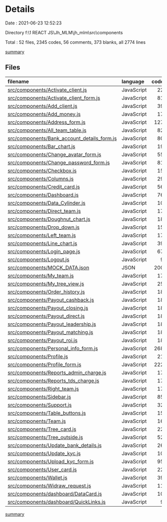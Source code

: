 # Details

Date : 2021-06-23 12:52:23

Directory f:\1 REACT JS\Jh_MLM\jh_mlm\src\components

Total : 52 files,  2345 codes, 56 comments, 373 blanks, all 2774 lines

[summary](results.md)

## Files
| filename | language | code | comment | blank | total |
| :--- | :--- | ---: | ---: | ---: | ---: |
| [src/components/Activate_client.js](/src/components/Activate_client.js) | JavaScript | 22 | 0 | 4 | 26 |
| [src/components/Activate_client_form.js](/src/components/Activate_client_form.js) | JavaScript | 81 | 2 | 21 | 104 |
| [src/components/Add_client.js](/src/components/Add_client.js) | JavaScript | 39 | 0 | 9 | 48 |
| [src/components/Add_money.js](/src/components/Add_money.js) | JavaScript | 17 | 0 | 5 | 22 |
| [src/components/Address_form.js](/src/components/Address_form.js) | JavaScript | 127 | 2 | 21 | 150 |
| [src/components/All_team_table.js](/src/components/All_team_table.js) | JavaScript | 82 | 8 | 9 | 99 |
| [src/components/Bank_account_details_form.js](/src/components/Bank_account_details_form.js) | JavaScript | 80 | 2 | 18 | 100 |
| [src/components/Bar_chart.js](/src/components/Bar_chart.js) | JavaScript | 19 | 0 | 6 | 25 |
| [src/components/Change_avatar_form.js](/src/components/Change_avatar_form.js) | JavaScript | 55 | 2 | 19 | 76 |
| [src/components/Change_password_form.js](/src/components/Change_password_form.js) | JavaScript | 81 | 2 | 21 | 104 |
| [src/components/Checkbox.js](/src/components/Checkbox.js) | JavaScript | 15 | 0 | 4 | 19 |
| [src/components/Columns.js](/src/components/Columns.js) | JavaScript | 29 | 0 | 0 | 29 |
| [src/components/Credit_card.js](/src/components/Credit_card.js) | JavaScript | 56 | 0 | 6 | 62 |
| [src/components/Dashboard.js](/src/components/Dashboard.js) | JavaScript | 76 | 0 | 11 | 87 |
| [src/components/Data_Cylinder.js](/src/components/Data_Cylinder.js) | JavaScript | 10 | 0 | 4 | 14 |
| [src/components/Direct_team.js](/src/components/Direct_team.js) | JavaScript | 17 | 0 | 3 | 20 |
| [src/components/Doughnut_chart.js](/src/components/Doughnut_chart.js) | JavaScript | 18 | 0 | 6 | 24 |
| [src/components/Drop_down.js](/src/components/Drop_down.js) | JavaScript | 15 | 0 | 4 | 19 |
| [src/components/Left_team.js](/src/components/Left_team.js) | JavaScript | 17 | 0 | 3 | 20 |
| [src/components/Line_chart.js](/src/components/Line_chart.js) | JavaScript | 39 | 0 | 4 | 43 |
| [src/components/Login_page.js](/src/components/Login_page.js) | JavaScript | 67 | 18 | 11 | 96 |
| [src/components/Logout.js](/src/components/Logout.js) | JavaScript | 9 | 0 | 3 | 12 |
| [src/components/MOCK_DATA.json](/src/components/MOCK_DATA.json) | JSON | 200 | 0 | 0 | 200 |
| [src/components/My_team.js](/src/components/My_team.js) | JavaScript | 17 | 0 | 3 | 20 |
| [src/components/My_tree_view.js](/src/components/My_tree_view.js) | JavaScript | 25 | 11 | 4 | 40 |
| [src/components/Order_history.js](/src/components/Order_history.js) | JavaScript | 18 | 0 | 3 | 21 |
| [src/components/Payout_cashback.js](/src/components/Payout_cashback.js) | JavaScript | 18 | 0 | 3 | 21 |
| [src/components/Payout_closing.js](/src/components/Payout_closing.js) | JavaScript | 18 | 0 | 3 | 21 |
| [src/components/Payout_direct.js](/src/components/Payout_direct.js) | JavaScript | 18 | 0 | 3 | 21 |
| [src/components/Payout_leadership.js](/src/components/Payout_leadership.js) | JavaScript | 18 | 0 | 3 | 21 |
| [src/components/Payout_matching.js](/src/components/Payout_matching.js) | JavaScript | 18 | 0 | 3 | 21 |
| [src/components/Payout_roi.js](/src/components/Payout_roi.js) | JavaScript | 18 | 0 | 3 | 21 |
| [src/components/Personal_info_form.js](/src/components/Personal_info_form.js) | JavaScript | 268 | 2 | 27 | 297 |
| [src/components/Profile.js](/src/components/Profile.js) | JavaScript | 21 | 0 | 3 | 24 |
| [src/components/Profile_form.js](/src/components/Profile_form.js) | JavaScript | 222 | 2 | 30 | 254 |
| [src/components/Reports_admin_charge.js](/src/components/Reports_admin_charge.js) | JavaScript | 17 | 0 | 5 | 22 |
| [src/components/Reports_tds_charge.js](/src/components/Reports_tds_charge.js) | JavaScript | 17 | 0 | 5 | 22 |
| [src/components/Right_team.js](/src/components/Right_team.js) | JavaScript | 17 | 0 | 3 | 20 |
| [src/components/Sidebar.js](/src/components/Sidebar.js) | JavaScript | 85 | 0 | 18 | 103 |
| [src/components/Support.js](/src/components/Support.js) | JavaScript | 32 | 0 | 3 | 35 |
| [src/components/Table_buttons.js](/src/components/Table_buttons.js) | JavaScript | 15 | 0 | 4 | 19 |
| [src/components/Team.js](/src/components/Team.js) | JavaScript | 16 | 0 | 3 | 19 |
| [src/components/Tree_card.js](/src/components/Tree_card.js) | JavaScript | 22 | 0 | 3 | 25 |
| [src/components/Tree_outside.js](/src/components/Tree_outside.js) | JavaScript | 52 | 3 | 2 | 57 |
| [src/components/Update_bank_details.js](/src/components/Update_bank_details.js) | JavaScript | 26 | 0 | 6 | 32 |
| [src/components/Update_kyc.js](/src/components/Update_kyc.js) | JavaScript | 10 | 0 | 3 | 13 |
| [src/components/Upload_kyc_form.js](/src/components/Upload_kyc_form.js) | JavaScript | 95 | 2 | 20 | 117 |
| [src/components/User_card.js](/src/components/User_card.js) | JavaScript | 22 | 0 | 3 | 25 |
| [src/components/Wallet.js](/src/components/Wallet.js) | JavaScript | 39 | 0 | 4 | 43 |
| [src/components/Widraw_request.js](/src/components/Widraw_request.js) | JavaScript | 11 | 0 | 3 | 14 |
| [src/components/dashboard/DataCard.js](/src/components/dashboard/DataCard.js) | JavaScript | 10 | 0 | 5 | 15 |
| [src/components/dashboard/QuickLinks.js](/src/components/dashboard/QuickLinks.js) | JavaScript | 9 | 0 | 3 | 12 |

[summary](results.md)